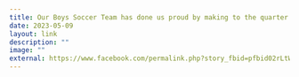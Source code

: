 ```yaml
---
title: Our Boys Soccer Team has done us proud by making to the quarter finals
date: 2023-05-09
layout: link
description: ""
image: ""
external: https://www.facebook.com/permalink.php?story_fbid=pfbid02rLtWD8jQRbRiTE94ozEtmuobtTi1xjqFa5N5Hrte24BmcopJkcz6PiC6oiXo57dql&id=100063501596910&__cft__[0]=AZVzraZczhant017le9B0MQjKYLBLKVcOMqyLN5I1a0hXGWiIBoadMgu5QiS7SMZASwlIQFLDkyc9RuB8nkysUcEkr9qISHw1bY22F2l5UGFja5rTIY9Tk9UnLDNfgNFMSnSIkusS2zf-ECugbpZqBe7J0D3VZnRoWTRD277LRc4jltUO9RJ3atiKmB_37f6ZQxPoJCM0fVV52P6pvxX9KPw&__tn__=%2CO%2CP-R
---
```

